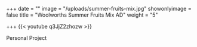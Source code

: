 +++
date = ""
image = "/uploads/summer-fruits-mix.jpg"
showonlyimage = false
title = "Woolworths Summer Fruits Mix AD"
weight = "5"

+++
{{< youtube q3JjZ2zhozw >}}

Personal Project